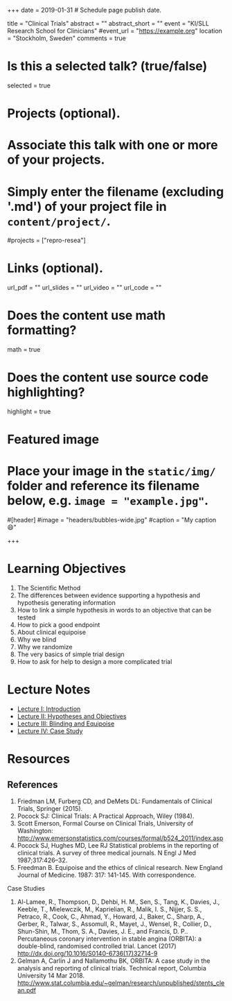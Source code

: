 +++
date = 2019-01-31  # Schedule page publish date.

title = "Clinical Trials"
abstract = ""
abstract_short = ""
event = "KI/SLL Research School for Clinicians"
#event_url = "https://example.org"
location = "Stockholm, Sweden"
comments = true

# Is this a selected talk? (true/false)
selected = true

# Projects (optional).
#   Associate this talk with one or more of your projects.
#   Simply enter the filename (excluding '.md') of your project file in `content/project/`.
#projects = ["repro-resea"]

# Links (optional).
url_pdf = ""
url_slides = ""
url_video = ""
url_code = ""

# Does the content use math formatting?
math = true

# Does the content use source code highlighting?
highlight = true

# Featured image
# Place your image in the `static/img/` folder and reference its filename below, e.g. `image = "example.jpg"`.
#[header]
#image = "headers/bubbles-wide.jpg"
#caption = "My caption :smile:"

+++

# Learning Objectives

1. The Scientific Method 
2. The differences between evidence supporting a hypothesis and hypothesis generating information 
3. How to link a simple hypothesis in words to an objective that can be tested 
4. How to pick a good endpoint 
5. About clinical equipoise 
6. Why we blind 
7. Why we randomize 
8. The very basics of simple trial design 
9. How to ask for help to design a more complicated trial



# Lecture Notes

- [Lecture I: Introduction](lecture1_biostat4_trials.pdf)
- [Lecture II: Hypotheses and Objectives](lecture2_biostat4_trials.pdf)
- [Lecture III: Blinding and Equipoise](lecture3_biostat4_trials.pdf)
- [Lecture IV: Case Study](lecture4_biostat4_trials.pdf)


# Resources

## References

1.	Friedman LM, Furberg CD, and DeMets DL: Fundamentals of Clinical Trials, Springer (2015).
2.	Pocock SJ: Clinical Trials: A Practical Approach, Wiley (1984). 
3.	Scott Emerson, Formal Course on Clinical Trials, University of Washington: http://www.emersonstatistics.com/courses/formal/b524_2011/index.asp
4.	Pocock SJ, Hughes MD, Lee RJ Statistical problems in the reporting of clinical trials. A survey of three medical journals. N Engl J Med 1987;317:426–32.
5.	Freedman B. Equipoise and the ethics of clinical research. New England Journal of Medicine. 1987: 317: 141-145. With correspondence. 

Case Studies

1.	Al-Lamee, R., Thompson, D., Dehbi, H. M., Sen, S., Tang, K., Davies, J., Keeble, T., Mielewczik, M., Kaprielian, R., Malik, I. S., Nijjer, S. S., Petraco, R., Cook, C., Ahmad, Y., Howard, J., Baker, C., Sharp, A., Gerber, R., Talwar, S., Assomull, R., Mayet, J., Wensel, R., Collier, D., Shun-Shin, M., Thom, S. A., Davies, J. E., and Francis, D. P.. Percutaneous coronary intervention in stable angina (ORBITA): a double-blind, randomised controlled trial. Lancet (2017) http://dx.doi.org/10.1016/S0140-6736(17)32714-9
2.	Gelman A, Carlin J and Nallamothu BK, ORBITA: A case study in the analysis and reporting of clinical trials. Technical report, Columbia University 14 Mar 2018. http://www.stat.columbia.edu/~gelman/research/unpublished/stents_clean.pdf
